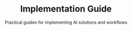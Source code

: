 ---
layout: category
title: "Implementation Guide"
subtitle: "Practical guides for implementing AI solutions and workflows"
category: implementation-guide
---